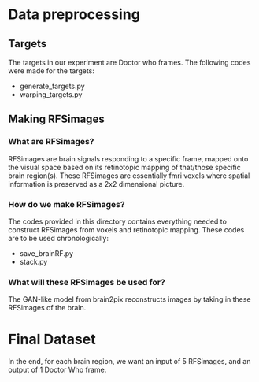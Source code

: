 # Data preprocessing

## Targets
The targets in our experiment are Doctor who frames. The following codes were made for the targets:
- generate_targets.py
- warping_targets.py

## Making RFSimages

### What are RFSimages?
RFSimages are brain signals responding to a specific frame, mapped onto the visual space based on its retinotopic mapping of that/those specific brain region(s). These RFSimages are essentially fmri voxels where spatial information is preserved as a 2x2 dimensional picture.

### How do we make RFSimages?
The codes provided in this directory contains everything needed to construct RFSimages from voxels and retinotopic mapping. These codes are to be used chronologically:

- save_brainRF.py
- stack.py

### What will these RFSimages be used for?
The GAN-like model from brain2pix reconstructs images by taking in these RFSimages of the brain. 


# Final Dataset
In the end, for each brain region, we want an input of 5 RFSimages, and an output of 1 Doctor Who frame. 